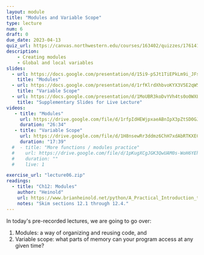 ```yaml
---
layout: module
title: "Modules and Variable Scope"
type: lecture
num: 6
draft: 0
due_date: 2023-04-13
quiz_url: https://canvas.northwestern.edu/courses/163402/quizzes/176141
description:
    - Creating modules
    - Global and local variables
slides:
  - url: https://docs.google.com/presentation/d/15i9-pSJt1TiEPkLm9i_JFsh32CuFiBXl/edit?usp=sharing&ouid=117551212520532352302&rtpof=true&sd=true
    title: "Modules"
  - url: https://docs.google.com/presentation/d/1rfKlrdXhbvoKYX3V5E2qW5Qo2dOcuz3s/edit?usp=sharing&ouid=117551212520532352302&rtpof=true&sd=true
    title: "Variable Scope"
  - url: https://docs.google.com/presentation/d/1MoUBR3koDvYVh4ts0o0WXLBMZ-yI49hV/edit?usp=sharing&ouid=117551212520532352302&rtpof=true&sd=true
    title: "Supplementary Slides for Live Lecture"
videos:
   - title: "Modules"
     url: https://drive.google.com/file/d/1rfpIdHEWjpxaeABnIpX3pZtSD0GJk_ZZ/view?usp=sharing
     duration: "26:34"
   - title: "Variable Scope"
     url: https://drive.google.com/file/d/1H8nsewRr3ddmz6ChH7xdAbRTKXEC7aT2/view?usp=sharing
     duration: "17:39"
  #  - title: "More functions / modules practice"
  #    url: https://drive.google.com/file/d/1pKugXCgJGK3QwUAM0s-WoH6YEhSF2XcW/view?usp=sharing
  #    duration: ""
  #    live: 1

exercise_url: "lecture06.zip"
readings:
  - title: "Ch12: Modules"
    author: "Heinold"
    url: https://www.brianheinold.net/python/A_Practical_Introduction_to_Python_Programming_Heinold.pdf
    notes: "Skim sections 12.1 through 12.4."
---
```


In today's pre-recorded lectures, we are going to go over:
1. Modules: a way of organizing and reusing code, and
2. Variable scope: what parts of memory can your program access at any given time?
 
